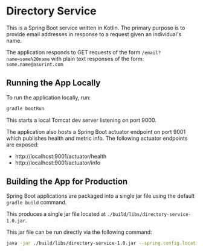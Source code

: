 # Directory Service

This is a Spring Boot service written in Kotlin. The primary purpose is to provide email addresses in response to a request given an individual's name.

The application responds to GET requests of the form `/email?name=some%20name` with plain text responses of the form:
`some.name@asurint.com`


## Running the App Locally

To run the application locally, run:
```bash
gradle bootRun
```
This starts a local Tomcat dev server listening on port 9000.

The application also hosts a Spring Boot actuator endpoint on port 9001 which publishes health and metric info. The following actuator endpoints are exposed:
* http://localhost:9001/actuator/health
* http://localhost:9001/actuator/info


## Building the App for Production

Spring Boot applications are packaged into a single jar file using the default `gradle build` command.

This produces a single jar file located at `./build/libs/directory-service-1.0.jar`.

This jar file can be run directly via the following command:
```bash
java -jar ./build/libs/directory-service-1.0.jar --spring.config.location=file:./application.yml
```